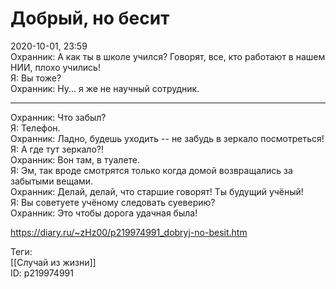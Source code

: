 Добрый, но бесит
=================

   
 2020-10-01, 23:59   
  Охранник: А как ты в школе учился? Говорят, все, кто работают в нашем НИИ, плохо учились!   
 Я: Вы тоже?   
 Охранник: Ну... я же не научный сотрудник.   
   
 ***   
   
 Охранник: Что забыл?   
 Я: Телефон.   
 Охранник: Ладно, будешь уходить -- не забудь в зеркало посмотреться!   
 Я: А где тут зеркало?!   
 Охранник: Вон там, в туалете.   
 Я: Эм, так вроде смотрятся только когда домой возвращались за забытыми вещами.   
 Охранник: Делай, делай, что старшие говорят! Ты будущий учёный!   
 Я: Вы советуете учёному следовать суеверию?   
 Охранник: Это чтобы дорога удачная была!   
    
 <https://diary.ru/~zHz00/p219974991_dobryj-no-besit.htm>   
   
 Теги:   
 [[Случай из жизни]]   
 ID: p219974991